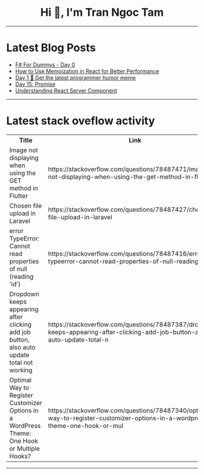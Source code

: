 <h1 align="center">Hi 👋, I'm Tran Ngoc Tam</h1>

---

# Latest Blog Posts 
<!-- BLOG-POST-LIST:START -->
- [F# For Dummys - Day 0](https://dev.to/pythonzhu/f-for-dummys-day-0-1lb)
- [How to Use Memoization in React for Better Performance](https://dev.to/nfragiskatos/how-to-use-memoization-in-react-for-better-performance-1277)
- [Day 1 💎 Get the latest programmer humor meme](https://dev.to/ashgkwd/day-1-get-the-latest-programmer-humor-meme-37cl)
- [Day 15: Promise](https://dev.to/codernko/day-15-promise-35kc)
- [Understanding React Server Component](https://dev.to/chauhoangminhnguyen/understanding-react-server-component-4hjc)
<!-- BLOG-POST-LIST:END -->

---

# Latest stack oveflow activity
<table>
  <tr><th>Title</th><th>Link</th></tr>
  <!-- STACKOVERFLOW:START --><tr><td>Image not displaying when using the GET method in Flutter</td><td>https://stackoverflow.com/questions/78487471/image-not-displaying-when-using-the-get-method-in-flutter</td></tr><tr><td>Chosen file upload in Laravel</td><td>https://stackoverflow.com/questions/78487427/chosen-file-upload-in-laravel</td></tr><tr><td>error TypeError: Cannot read properties of null &lpar;reading &#39;id&#39;&rpar;</td><td>https://stackoverflow.com/questions/78487416/error-typeerror-cannot-read-properties-of-null-reading-id</td></tr><tr><td>Dropdown keeps appearing after clicking add job button, also auto update total not working</td><td>https://stackoverflow.com/questions/78487387/dropdown-keeps-appearing-after-clicking-add-job-button-also-auto-update-total-n</td></tr><tr><td>Optimal Way to Register Customizer Options in a WordPress Theme: One Hook or Multiple Hooks?</td><td>https://stackoverflow.com/questions/78487340/optimal-way-to-register-customizer-options-in-a-wordpress-theme-one-hook-or-mul</td></tr><!-- STACKOVERFLOW:END -->
</table>

---


